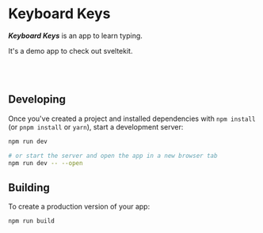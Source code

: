 # Keyboard Keys

***Keyboard Keys*** is an app to learn typing.

It's a demo app to check out sveltekit.

<br />
<br />

## Developing

Once you've created a project and installed dependencies with `npm install` (or `pnpm install` or `yarn`), start a development server:

```bash
npm run dev

# or start the server and open the app in a new browser tab
npm run dev -- --open
```

## Building

To create a production version of your app:

```bash
npm run build
```
